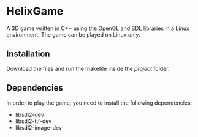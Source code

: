 # HelixGame
A 3D game written in C++ using the OpenGL and SDL libraries in a Linux environment.
The game can be played on Linux only.

## Installation
Download the files and run the makefile inside the *project* folder.

## Dependencies
In order to play the game, you need to install the following dependencies:
* libsdl2-dev
* libsdl2-ttf-dev
* libsdl2-image-dev
